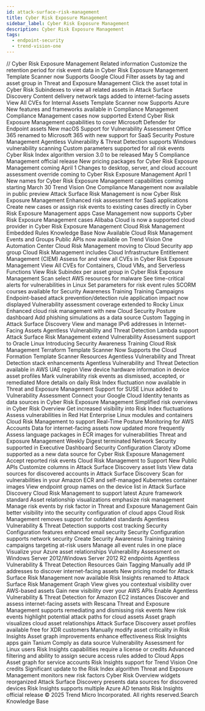 ```yaml
---
id: attack-surface-risk-management
title: Cyber Risk Exposure Management
sidebar_label: Cyber Risk Exposure Management
description: Cyber Risk Exposure Management
tags:
  - endpoint-security
  - trend-vision-one
---
```


/*<![CDATA[*/ $('#title').html($('meta[name=map-description]').attr('content')); /*]]>*/ Cyber Risk Exposure Management Related information Customize the retention period for risk event data in Cyber Risk Exposure Management Template Scanner now Supports Google Cloud Filter assets by tag and asset group in Threat and Exposure Management Click the asset total in Cyber Risk Subindexes to view all related assets in Attack Surface Discovery Content delivery network tags added to internet-facing assets View All CVEs for Internal Assets Template Scanner now Supports Azure New features and frameworks available in Compliance Management Compliance Management cases now supported Extend Cyber Risk Exposure Management capabilities to cover Microsoft Defender for Endpoint assets New macOS Support for Vulnerability Assessment Office 365 renamed to Microsoft 365 with new support for SaaS Security Posture Management Agentless Vulnerability & Threat Detection supports Windows vulnerability scanning Custom parameters supported for all risk events Cyber Risk Index algorithm version 3.0 to be released May 5 Compliance Management official release New pricing packages for Cyber Risk Exposure Management coming April 1 Changes to desktop, server, and cloud account assessment override coming to Cyber Risk Exposure Management April 1 New names for Cyber Risk Exposure Management capabilities coming starting March 30 Trend Vision One Compliance Management now available in public preview Attack Surface Risk Management is now Cyber Risk Exposure Management Enhanced risk assessment for SaaS applications Create new cases or assign risk events to existing cases directly in Cyber Risk Exposure Management apps Case Management now supports Cyber Risk Exposure Management cases Alibaba Cloud is now a supported cloud provider in Cyber Risk Exposure Management Cloud Risk Management Embedded Rules Knowledge Base Now Available Cloud Risk Management Events and Groups Public APIs now available on Trend Vision One Automation Center Cloud Risk Management moving to Cloud Security app group Cloud Risk Management includes Cloud Infrastructure Entitlement Management (CIEM) Assess for and view all CVEs in Cyber Risk Exposure Management View All CVEs for Containers, Cloud VMs, and Serverless Functions View Risk Subindex per asset group in Cyber Risk Exposure Management Scan select AWS resources for malware See time-critical alerts for vulnerabilities in Linux Set parameters for risk event rules SCORM courses available for Security Awareness Training Training Campaigns Endpoint-based attack prevention/detection rule application impact now displayed Vulnerability assessment coverage extended to Rocky Linux Enhanced cloud risk management with new Cloud Security Posture dashboard Add phishing simulations as a data source Custom Tagging in Attack Surface Discovery View and manage IPv6 addresses in Internet-Facing Assets Agentless Vulnerability and Threat Detection Lambda support Attack Surface Risk Management extend Vulnerability Assessment support to Oracle Linux Introducing Security Awareness Training Cloud Risk Management Terraform Template Scanner Now Supports the Cloud Formation Template Scanner Resources Agentless Vulnerability and Threat Detection stack enhancements Agentless Vulnerability and Threat Detection available in AWS UAE region View device hardware information in device asset profiles Mark vulnerability risk events as dismissed, accepted, or remediated More details on daily Risk Index fluctuation now available in Threat and Exposure Management Support for SUSE Linux added to Vulnerability Assessment Connect your Google Cloud Identity tenants as data sources in Cyber Risk Exposure Management Simplified risk overviews in Cyber Risk Overview Get increased visibility into Risk Index fluctuations Assess vulnerabilities in Red Hat Enterprise Linux modules and containers Cloud Risk Management to support Real-Time Posture Monitoring for AWS Accounts Data for internet-facing assets now updated more frequently Assess language packages in ECR images for vulnerabilities Threat and Exposure Management Weekly Digest terminated Network Security supported in Executive Dashboard Security Configuration Claroty xDome supported as a new data source for Cyber Risk Exposure Management Accept reported risk events Cloud Risk Management to Support New Public APIs Customize columns in Attack Surface Discovery asset lists View data sources for discovered accounts in Attack Surface Discovery Scan for vulnerabilities in your Amazon ECR and self-managed Kubernetes container images View endpoint group names on the device list in Attack Surface Discovery Cloud Risk Management to support latest Azure framework standard Asset relationship visualizations emphasize risk management Manage risk events by risk factor in Threat and Exposure Management Gain better visibility into the security configuration of cloud apps Cloud Risk Management removes support for outdated standards Agentless Vulnerability & Threat Detection supports cost tracking Security Configuration features enhanced email security Security Configuration supports network security Create Security Awareness Training training campaigns targeting at-risk users Manage all event rules in one place Visualize your Azure asset relationships Vulnerability Assessment on Windows Server 2012/Windows Server 2012 R2 endpoints Agentless Vulnerability & Threat Detection Resources Gain Tagging Manually add IP addresses to discover internet-facing assets New pricing model for Attack Surface Risk Management now available Risk Insights renamed to Attack Surface Risk Management Graph View gives you contextual visibility over AWS-based assets Gain new visibility over your AWS APIs Enable Agentless Vulnerability & Threat Detection for Amazon EC2 instances Discover and assess internet-facing assets with Rescana Threat and Exposure Management supports remediating and dismissing risk events New risk events highlight potential attack paths for cloud assets Asset graph visualizes cloud asset relationships Attack Surface Discovery asset profiles available free for XDR customers Manually modify asset criticality in Risk Insights Asset graph improvements enhance effectiveness Risk Insights apps gain Tanium Comply as data source Vulnerability Assessment for Linux users Risk Insights capabilities require a license or credits Advanced filtering and ability to assign secure access rules added to Cloud Apps Asset graph for service accounts Risk Insights support for Trend Vision One credits Significant update to the Risk Index algorithm Threat and Exposure Management monitors new risk factors Cyber Risk Overview widgets reorganized Attack Surface Discovery presents data sources for discovered devices Risk Insights supports multiple Azure AD tenants Risk Insights official release © 2025 Trend Micro Incorporated. All rights reserved.Search Knowledge Base
